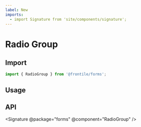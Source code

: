 ```yaml
---
label: New
imports:
  - import Signature from 'site/components/signature';
---
```

# Radio Group


## Import 

```js
import { RadioGroup } from '@frontile/forms';
```

## Usage

## API

<Signature @package="forms" @component="RadioGroup" />
